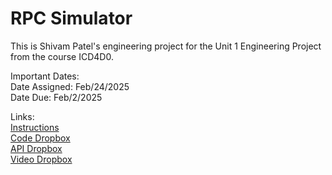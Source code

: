 # RPC Simulator

This is Shivam Patel's engineering project
for the Unit 1 Engineering Project
from the course ICD4D0.

Important Dates:\
Date Assigned: Feb/24/2025\
Date Due: Feb/2/2025

Links:\
[Instructions](https://docs.google.com/document/d/e/2PACX-1vSyluyahSgFfhcqmD9R09z8SPskmUnHefSFoh7b7pOxjnc6oK7a_RT2jpicBawLF5rGZikUmKYDeXDu/pub)\
[Code Dropbox](https://pdsb.elearningontario.ca/d2l/lms/dropbox/user/folder_submit_files.d2l?ou=26233801&isprv=0&db=37383320&cfql=1)\
[API Dropbox](https://pdsb.elearningontario.ca/d2l/lms/dropbox/user/folder_submit_files.d2l?ou=26233801&isprv=0&db=37383356&cfql=1)\
[Video Dropbox](https://ysu-ca.youseeu.com/spa/student/class/640767/assignments/115556?lti-scope=activity)